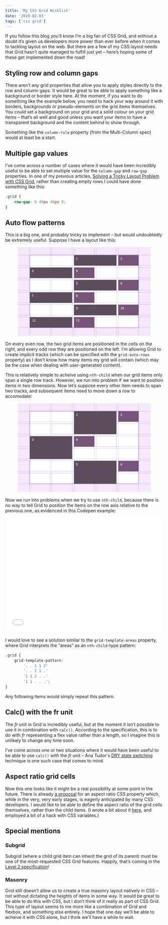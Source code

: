 ```yaml
---
title: 'My CSS Grid Wishlist'
date: '2019-02-03'
tags: ['css grid']
---
```


If you follow this blog you’ll know I’m a big fan of CSS Grid, and without a doubt it’s given us developers more power than ever before when it comes to tackling layout on the web. But there are a few of my CSS layout needs that Grid hasn’t quite managed to fulfill just yet – here’s hoping some of these get implemented down the road!

## Styling row and column gaps

There aren’t any grid properties that allow you to apply styles directly to the row and column gaps. It would be great to be able to apply something like a background or border style here. At the moment, if you want to do something like the example below, you need to hack your way around it with borders, backgrounds or pseudo-elements on the grid items themselves. You _could_ set a background on your grid and a solid colour on your grid items – that’s all well and good unless you want your items to have a transparent background and the content behind to show through.

Something like the `column-rule` property (from the Multi-Column spec) would at least be a start.

## Multiple gap values

I’ve come across a number of cases where it would have been incredibly useful to be able to set multiple value for the `column-gap` and `row-gap` properties. In one of my previous articles, [Solving a Tricky Layout Problem with CSS Grid](https://css-irl.info/solving-a-tricky-layout-problem/), rather than creating empty rows I could have done something like this:

```css
.grid {
	row-gap: 0 40px 40px 0;
}
```

## Auto flow patterns

This is a big one, and probably tricky to implement – but would undoubtedly be extremely useful. Suppose I have a layout like this:

<figure>
  <img src="my-css-grid-wishlist-01.png" alt="Alternating grid layout">
</figure>

On every even row, the two grid items are positioned in the cells on the right, and every odd row they are positioned on the left. I’m allowing Grid to create implicit tracks (which can be specified with the `grid-auto-rows` property) as I don’t know how many items my grid will contain (which may be the case when dealing with user-generated content).

This is relatively simple to acheive using `nth-child` when our grid items only span a single row track. However, we run into problem if we want to position items in two dimensions. Now let’s suppose every other item needs to span two tracks, and subsequent items need to move down a row to accomodate:

<figure>
  <img src="my-css-grid-wishlist-02.png" alt="Layout with every other item spanning two rows">
</figure>

Now we run into problems when we try to use `nth-child`, because there is no way to tell Grid to position the items on the row axis relative to the previous one, as evidenced in this Codepen example:

<iframe height="365" style="width: 100%;" scrolling="no" title="Grid auto flow problems" src="//codepen.io/michellebarker/embed/rPzLoV/?height=365&theme-id=0&default-tab=result" frameborder="no" allowtransparency="true" allowfullscreen="true">
  See the Pen <a href='https://codepen.io/michellebarker/pen/rPzLoV/'>Grid auto flow problems</a> by Michelle Barker
  (<a href='https://codepen.io/michellebarker'>@michellebarker</a>) on <a href='https://codepen.io'>CodePen</a>.
</iframe>

I would love to see a solution similar to the `grid-template-areas` property, where Grid interprets the “areas” as an `nth-child`-type pattern:

```css
.grid {
	grid-template-pattern:
		'. . 1 1 2'
		'. . 1 1 .'
		'1 1 2 . .'
		'1 1 . . .';
}
```

Any following items would simply repeat this pattern.

## Calc() with the fr unit

The _fr_ unit in Grid is incredibly useful, but at the moment it isn’t possible to use it in combination with `calc()`. According to the specification, this is to do with _fr_ representing a flex value rather than a length, so I imagine this is unlikely to change any time soon.

I’ve come across one or two situations where it would have been useful to be able to use `calc()` with the _fr_ unit – Ana Tudor's [DRY state switching](https://css-tricks.com/dry-state-switching-with-css-variables-fallbacks-and-invalid-values/) technique is one such case that comes to mind.

## Aspect ratio grid cells

Now this one looks like it might be a real possibility at some point in the future. There is already [a proposal](https://github.com/tomhodgins/aspect-ratio-spec) for an aspect ratio CSS property which, while in the very, very early stages, is eagerly anticipated by many CSS developers. I would like to be able to define the aspect ratio of the grid cells themselves, rather than the child items. (I wrote a bit about it [here](https://css-irl.info/aspect-ratio-cells/), and employed a bit of a hack with CSS variables.)

## Special mentions

### Subgrid

Subgrid (where a child grid item can inherit the grid of its parent) must be one of the most-requested CSS Grid features. Happily, that’s coming in the [Level 2 specification](https://www.w3.org/TR/css-grid-2/#subgrids)!

### Masonry

Grid still doesn’t allow us to create a true masonry layout natively in CSS – not without dictating the heights of items in some way. It would be great to be able to do this with CSS, but I don’t think of it really as part of CSS Grid. This type of layout seems to me more like a combination of Grid and flexbox, and something else entirely. I hope that one day we’ll be able to acheive it with CSS alone, but I think we’ll have a while to wait.
